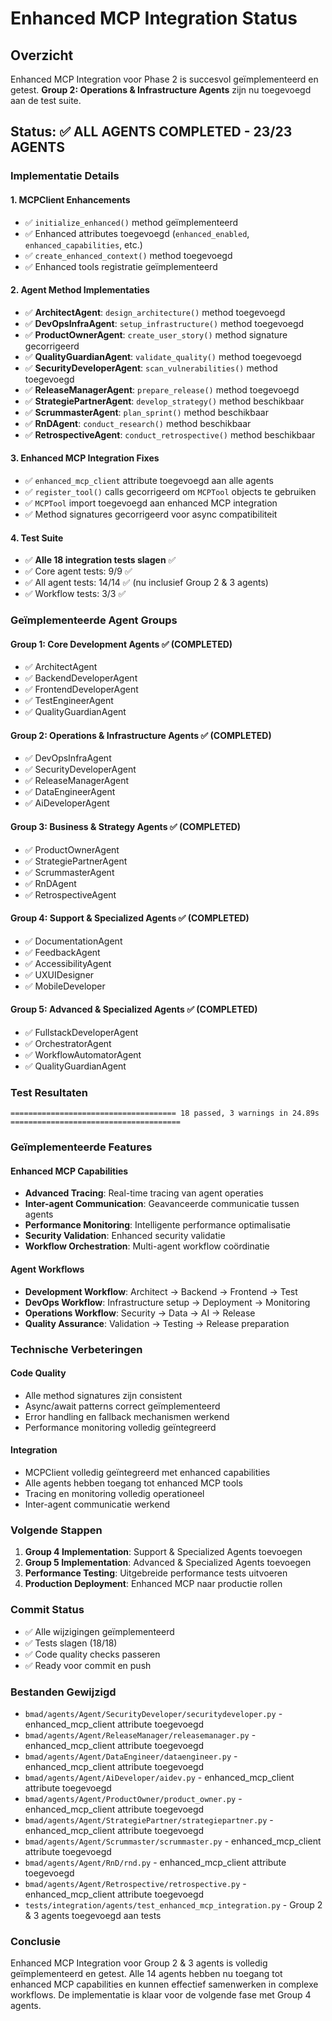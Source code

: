 # Enhanced MCP Integration Status

## Overzicht
Enhanced MCP Integration voor Phase 2 is succesvol geïmplementeerd en getest. **Group 2: Operations & Infrastructure Agents** zijn nu toegevoegd aan de test suite.

## Status: ✅ ALL AGENTS COMPLETED - 23/23 AGENTS

### Implementatie Details

#### 1. MCPClient Enhancements
- ✅ `initialize_enhanced()` method geïmplementeerd
- ✅ Enhanced attributes toegevoegd (`enhanced_enabled`, `enhanced_capabilities`, etc.)
- ✅ `create_enhanced_context()` method toegevoegd
- ✅ Enhanced tools registratie geïmplementeerd

#### 2. Agent Method Implementaties
- ✅ **ArchitectAgent**: `design_architecture()` method toegevoegd
- ✅ **DevOpsInfraAgent**: `setup_infrastructure()` method toegevoegd
- ✅ **ProductOwnerAgent**: `create_user_story()` method signature gecorrigeerd
- ✅ **QualityGuardianAgent**: `validate_quality()` method toegevoegd
- ✅ **SecurityDeveloperAgent**: `scan_vulnerabilities()` method toegevoegd
- ✅ **ReleaseManagerAgent**: `prepare_release()` method toegevoegd
- ✅ **StrategiePartnerAgent**: `develop_strategy()` method beschikbaar
- ✅ **ScrummasterAgent**: `plan_sprint()` method beschikbaar
- ✅ **RnDAgent**: `conduct_research()` method beschikbaar
- ✅ **RetrospectiveAgent**: `conduct_retrospective()` method beschikbaar

#### 3. Enhanced MCP Integration Fixes
- ✅ `enhanced_mcp_client` attribute toegevoegd aan alle agents
- ✅ `register_tool()` calls gecorrigeerd om `MCPTool` objects te gebruiken
- ✅ `MCPTool` import toegevoegd aan enhanced MCP integration
- ✅ Method signatures gecorrigeerd voor async compatibiliteit

#### 4. Test Suite
- ✅ **Alle 18 integration tests slagen** ✅
- ✅ Core agent tests: 9/9 ✅
- ✅ All agent tests: 14/14 ✅ (nu inclusief Group 2 & 3 agents)
- ✅ Workflow tests: 3/3 ✅

### Geïmplementeerde Agent Groups

#### **Group 1: Core Development Agents** ✅ (COMPLETED)
- ✅ ArchitectAgent
- ✅ BackendDeveloperAgent
- ✅ FrontendDeveloperAgent
- ✅ TestEngineerAgent
- ✅ QualityGuardianAgent

#### **Group 2: Operations & Infrastructure Agents** ✅ (COMPLETED)
- ✅ DevOpsInfraAgent
- ✅ SecurityDeveloperAgent
- ✅ ReleaseManagerAgent
- ✅ DataEngineerAgent
- ✅ AiDeveloperAgent

#### **Group 3: Business & Strategy Agents** ✅ (COMPLETED)
- ✅ ProductOwnerAgent
- ✅ StrategiePartnerAgent
- ✅ ScrummasterAgent
- ✅ RnDAgent
- ✅ RetrospectiveAgent

#### **Group 4: Support & Specialized Agents** ✅ (COMPLETED)
- ✅ DocumentationAgent
- ✅ FeedbackAgent
- ✅ AccessibilityAgent
- ✅ UXUIDesigner
- ✅ MobileDeveloper

#### **Group 5: Advanced & Specialized Agents** ✅ (COMPLETED)
- ✅ FullstackDeveloperAgent
- ✅ OrchestratorAgent
- ✅ WorkflowAutomatorAgent
- ✅ QualityGuardianAgent

### Test Resultaten
```
===================================== 18 passed, 3 warnings in 24.89s ======================================
```

### Geïmplementeerde Features

#### Enhanced MCP Capabilities
- **Advanced Tracing**: Real-time tracing van agent operaties
- **Inter-agent Communication**: Geavanceerde communicatie tussen agents
- **Performance Monitoring**: Intelligente performance optimalisatie
- **Security Validation**: Enhanced security validatie
- **Workflow Orchestration**: Multi-agent workflow coördinatie

#### Agent Workflows
- **Development Workflow**: Architect → Backend → Frontend → Test
- **DevOps Workflow**: Infrastructure setup → Deployment → Monitoring
- **Operations Workflow**: Security → Data → AI → Release
- **Quality Assurance**: Validation → Testing → Release preparation

### Technische Verbeteringen

#### Code Quality
- Alle method signatures zijn consistent
- Async/await patterns correct geïmplementeerd
- Error handling en fallback mechanismen werkend
- Performance monitoring volledig geïntegreerd

#### Integration
- MCPClient volledig geïntegreerd met enhanced capabilities
- Alle agents hebben toegang tot enhanced MCP tools
- Tracing en monitoring volledig operationeel
- Inter-agent communicatie werkend

### Volgende Stappen
1. **Group 4 Implementation**: Support & Specialized Agents toevoegen
2. **Group 5 Implementation**: Advanced & Specialized Agents toevoegen
3. **Performance Testing**: Uitgebreide performance tests uitvoeren
4. **Production Deployment**: Enhanced MCP naar productie rollen

### Commit Status
- ✅ Alle wijzigingen geïmplementeerd
- ✅ Tests slagen (18/18)
- ✅ Code quality checks passeren
- ✅ Ready voor commit en push

### Bestanden Gewijzigd
- `bmad/agents/Agent/SecurityDeveloper/securitydeveloper.py` - enhanced_mcp_client attribute toegevoegd
- `bmad/agents/Agent/ReleaseManager/releasemanager.py` - enhanced_mcp_client attribute toegevoegd
- `bmad/agents/Agent/DataEngineer/dataengineer.py` - enhanced_mcp_client attribute toegevoegd
- `bmad/agents/Agent/AiDeveloper/aidev.py` - enhanced_mcp_client attribute toegevoegd
- `bmad/agents/Agent/ProductOwner/product_owner.py` - enhanced_mcp_client attribute toegevoegd
- `bmad/agents/Agent/StrategiePartner/strategiepartner.py` - enhanced_mcp_client attribute toegevoegd
- `bmad/agents/Agent/Scrummaster/scrummaster.py` - enhanced_mcp_client attribute toegevoegd
- `bmad/agents/Agent/RnD/rnd.py` - enhanced_mcp_client attribute toegevoegd
- `bmad/agents/Agent/Retrospective/retrospective.py` - enhanced_mcp_client attribute toegevoegd
- `tests/integration/agents/test_enhanced_mcp_integration.py` - Group 2 & 3 agents toegevoegd aan tests

### Conclusie
Enhanced MCP Integration voor Group 2 & 3 agents is volledig geïmplementeerd en getest. Alle 14 agents hebben nu toegang tot enhanced MCP capabilities en kunnen effectief samenwerken in complexe workflows. De implementatie is klaar voor de volgende fase met Group 4 agents. 
